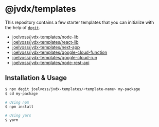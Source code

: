 # @jvdx/templates

This repository contains a few starter templates that you can initialize with the
help of [`degit`](https://github.com/Rich-Harris/degit).

  - [joelvoss/jvdx-templates/node-lib](./node-lib)
  - [joelvoss/jvdx-templates/react-lib](./react-lib)
  - [joelvoss/jvdx-templates/next-app](./next-app)
  - [joelvoss/jvdx-templates/google-cloud-function](./google-cloud-function)
  - [joelvoss/jvdx-templates/google-cloud-run](./google-cloud-run)
  - [joelvoss/jvdx-templates/node-rest-api](./node-rest-api)

## Installation & Usage

```bash
$ npx degit joelvoss/jvdx-templates/<template-name> my-package
$ cd my-package

# Using npm
$ npm install

# Using yarn
$ yarn
```

